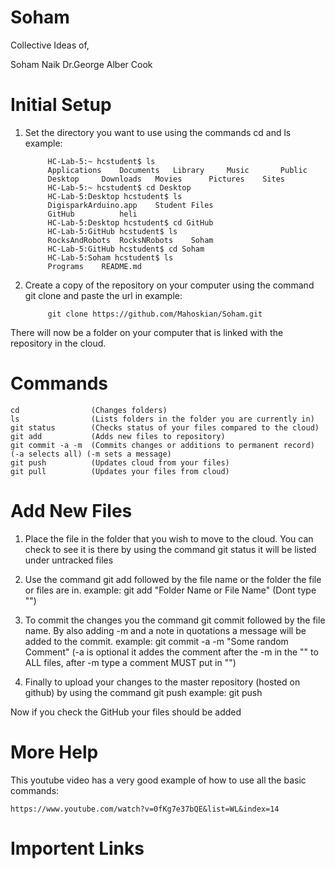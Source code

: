 Soham
=====

Collective Ideas of,


Soham Naik
Dr.George Alber Cook


Initial Setup
============
1. Set the directory you want to use using the commands cd and ls
      example:
            
            HC-Lab-5:~ hcstudent$ ls
            Applications	Documents	Library		Music		Public
            Desktop		Downloads	Movies		Pictures	Sites
            HC-Lab-5:~ hcstudent$ cd Desktop
            HC-Lab-5:Desktop hcstudent$ ls
            DigisparkArduino.app	Student Files
            GitHub			heli
            HC-Lab-5:Desktop hcstudent$ cd GitHub
            HC-Lab-5:GitHub hcstudent$ ls
            RocksAndRobots	RocksNRobots	Soham
            HC-Lab-5:GitHub hcstudent$ cd Soham
            HC-Lab-5:Soham hcstudent$ ls
            Programs	README.md 
            
2. Create a copy of the repository on your computer using the command git clone and paste the url in 
      example:
            
            git clone https://github.com/Mahoskian/Soham.git
            
There will now be a folder on your computer that is linked with the repository in the cloud.


Commands
========
```
cd                (Changes folders)
ls                (Lists folders in the folder you are currently in)
git status        (Checks status of your files compared to the cloud)
git add           (Adds new files to repository)
git commit -a -m  (Commits changes or additions to permanent record)  (-a selects all) (-m sets a message)
git push          (Updates cloud from your files)
git pull          (Updates your files from cloud)
```

Add New Files
============
1. Place the file in the folder that you wish to move to the cloud. You can check to see it is there by using the command git status it will be listed under untracked files

2. Use the command git add followed by the file name or the folder the file or files are in.
      example:
            git add "Folder Name or File Name"   (Dont type "")
3. To commit the changes you the command git commit followed by the file name. By also adding -m and a note in quotations a message will be added to the commit.
      example:
            git commit -a -m "Some random Comment"  (-a is optional it addes the comment after the -m in the "" to ALL               files, after -m type a comment MUST put in "") 

4. Finally to upload your changes to the master repository (hosted on github) by using the command git push
      example:
            git push

Now if you check the GitHub your files should be added

More Help
=========

This youtube video has a very good example of how to use all the basic commands: 
```
https://www.youtube.com/watch?v=0fKg7e37bQE&list=WL&index=14
```

Importent Links
=========
